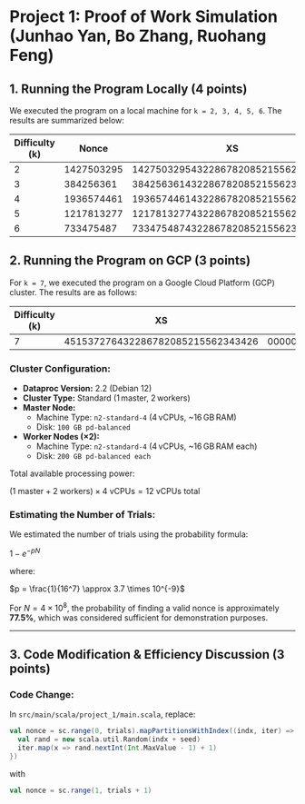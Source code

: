 # Project 1: Proof of Work Simulation (Junhao Yan, Bo Zhang, Ruohang Feng)

## 1. Running the Program Locally (4 points)

We executed the program on a local machine for `k = 2, 3, 4, 5, 6`. The results are summarized below:

| Difficulty (k) | Nonce        | XS                                | Hashed Value | Time Elapsed | Number of Trials |
|--------------|-------------|-----------------------------------|--------------|--------------|-----------------|
| 2            | 1427503295  | 1427503295432286782085215562343426 | 00168f731291f340356f9794dd66706ee3c6ec6ca3b11fb48d2780e1ba988e77 | 2s  | 100 |
| 3            | 384256361   | 384256361432286782085215562343426  | 0001ea1aaa12dca5b88378e48b23d1636882645396db68d5bfb8d6d41beeb106 | 2s  | 10,000 |
| 4            | 1936574461  | 1936574461432286782085215562343426 | 00009e7685bc0a3832201aa4d5084f0d80b17ebd63185a09a58e14c4779b0c46 | 2s  | 50,000 |
| 5            | 1217813277  | 1217813277432286782085215562343426 | 00000b2a46cdf842cc3fc6696bc23cd63b70c9ff157baa6fed77c698a1bd3c3d | 3s  | 500,000 |
| 6            | 733475487   | 733475487432286782085215562343426  | 000000561cd2570de7f9011e6ebe934330bacef8436c4f089ab2cd3089c00724 | 5s  | 2,000,000 |

## 2. Running the Program on GCP (3 points)

For `k = 7`, we executed the program on a Google Cloud Platform (GCP) cluster. The results are as follows:

| Difficulty (k) | XS                                | Hashed Value | Time Elapsed | Number of Trials |
|--------------|-----------------------------------|--------------|--------------|-----------------|
| 7            | 451537276432286782085215562343426 | 00000009244774935b928c97b510201f69f6d486e7dce71d073ae2a83b952058 | 1194s | 400,000,000 |

### Cluster Configuration:
- **Dataproc Version:** 2.2 (Debian 12)
- **Cluster Type:** Standard (1 master, 2 workers)
- **Master Node:**
  - Machine Type: `n2-standard-4` (4 vCPUs, ~16 GB RAM)
  - Disk: `100 GB pd-balanced`
- **Worker Nodes (×2):**
  - Machine Type: `n2-standard-4` (4 vCPUs, ~16 GB RAM each)
  - Disk: `200 GB pd-balanced each`

Total available processing power:


$(1 \text{ master} + 2 \text{ workers}) \times 4 \text{ vCPUs} = 12 \text{ vCPUs total}$

### Estimating the Number of Trials:

We estimated the number of trials using the probability formula:


$1 - e^{-pN}$

where:


$p = \frac{1}{16^7} \approx 3.7 \times 10^{-9}$

For $N = 4 × 10^8$, the probability of finding a valid nonce is approximately **77.5%**, which was considered sufficient for demonstration purposes.

---

## 3. Code Modification & Efficiency Discussion (3 points)

### Code Change:

In `src/main/scala/project_1/main.scala`, replace:

```scala
val nonce = sc.range(0, trials).mapPartitionsWithIndex((indx, iter) => {
  val rand = new scala.util.Random(indx + seed)
  iter.map(x => rand.nextInt(Int.MaxValue - 1) + 1)
})
```

with

```scala
val nonce = sc.range(1, trials + 1)
```

